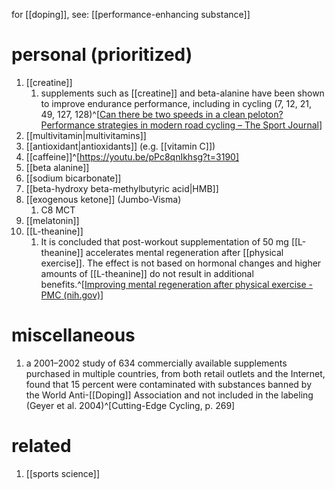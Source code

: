 for [[doping]], see: [[performance-enhancing substance]]
# personal (prioritized)
1. [[creatine]]
	1. supplements such as [[creatine]] and beta-alanine have been shown to improve endurance performance, including in cycling (7, 12, 21, 49, 127, 128)^[[Can there be two speeds in a clean peloton? Performance strategies in modern road cycling – The Sport Journal](https://thesportjournal.org/article/can-there-be-two-speeds-in-a-clean-peloton-performance-strategies-in-modern-road-cycling/)]
2. [[multivitamin|multivitamins]]
3. [[antioxidant|antioxidants]] (e.g. [[vitamin C]])
4. [[caffeine]]^[https://youtu.be/pPc8qnIkhsg?t=3190]
5. [[beta alanine]]
6. [[sodium bicarbonate]]
7. [[beta-hydroxy beta-methylbutyric acid|HMB]]
8. [[exogenous ketone]] (Jumbo-Visma)
	1. C8 MCT
9. [[melatonin]]
10. [[L-theanine]]
	1. It is concluded that post-workout supplementation of 50 mg [[L-theanine]] accelerates mental regeneration after [[physical exercise]]. The effect is not based on hormonal changes and higher amounts of [[L-theanine]] do not result in additional benefits.^[[Improving mental regeneration after physical exercise - PMC (nih.gov)](https://www.ncbi.nlm.nih.gov/pmc/articles/PMC3313114/)]

# miscellaneous
1. a 2001–2002 study of 634 commercially available supplements purchased in multiple countries, from both retail outlets and the Internet, found that 15 percent were contaminated with substances banned by the World Anti-[[Doping]] Association and not included in the labeling (Geyer et al. 2004)^[Cutting-Edge Cycling, p. 269]

# related
1. [[sports science]]